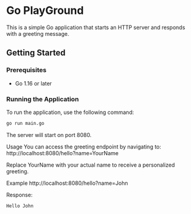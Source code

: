 # Go PlayGround

This is a simple Go application that starts an HTTP server and responds with a greeting message.

## Getting Started

### Prerequisites

- Go 1.16 or later

### Running the Application

To run the application, use the following command:

```sh
go run main.go
```

The server will start on port 8080.

Usage
You can access the greeting endpoint by navigating to: http://localhost:8080/hello?name=YourName

Replace YourName with your actual name to receive a personalized greeting.

Example
http://localhost:8080/hello?name=John

Response:
```bash
Hello John
```
